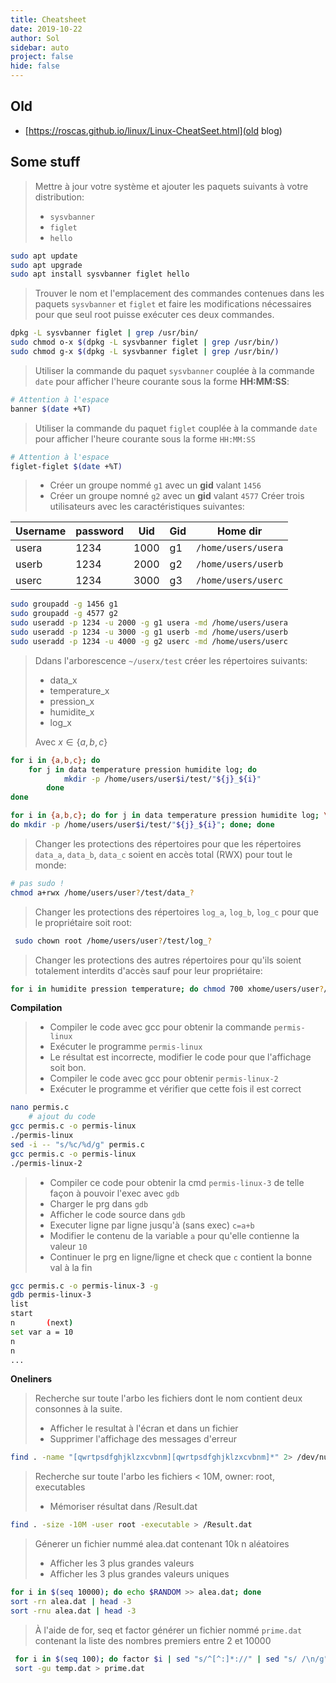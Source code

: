 ```yaml
---
title: Cheatsheet
date: 2019-10-22
author: Sol
sidebar: auto
project: false
hide: false
---
```


##  Old
* [https://roscas.github.io/linux/Linux-CheatSeet.html](old blog)

## Some stuff
> Mettre à jour votre système et ajouter les paquets suivants à votre distribution:
> * `sysvbanner`
> * `figlet`
> * `hello`

```bash
sudo apt update
sudo apt upgrade
sudo apt install sysvbanner figlet hello
```

> Trouver le nom et l'emplacement des commandes contenues dans les paquets `sysvbanner` et `figlet` et faire les modifications nécessaires pour que seul root puisse exécuter ces deux commandes.

```bash
dpkg -L sysvbanner figlet | grep /usr/bin/
sudo chmod o-x $(dpkg -L sysvbanner figlet | grep /usr/bin/)
sudo chmod g-x $(dpkg -L sysvbanner figlet | grep /usr/bin/)
```

> Utiliser la commande du paquet `sysvbanner` couplée à la commande `date` pour afficher l'heure courante sous la forme **HH:MM:SS**:

```bash
# Attention à l'espace
banner $(date +%T)
```

> Utiliser la commande du paquet `figlet` couplée à la commande `date` pour afficher l'heure courante sous la forme `HH:MM:SS`

```bash
# Attention à l'espace
figlet-figlet $(date +%T)
```

> * Créer un groupe nommé `g1` avec un **gid** valant `1456`
> * Créer un groupe nomné `g2` avec un **gid** valant `4577`
> Créer trois utilisateurs avec les caractéristiques suivantes:

| Username | password | Uid  | Gid | Home dir            |
| -------- | -------- | ---- | --- | ------------------- |
| usera    | 1234     | 1000 | g1  | `/home/users/usera` |
| userb    | 1234     | 2000 | g2  | `/home/users/userb` |
| userc    | 1234     | 3000 | g3  | `/home/users/userc` |

```bash
sudo groupadd -g 1456 g1
sudo groupadd -g 4577 g2
sudo useradd -p 1234 -u 2000 -g g1 usera -md /home/users/usera
sudo useradd -p 1234 -u 3000 -g g1 userb -md /home/users/userb
sudo useradd -p 1234 -u 4000 -g g2 userc -md /home/users/userc
```

> Ddans l'arborescence `~/userx/test` créer les répertoires suivants:
> * data_x
> * temperature_x
> * pression_x
> * humidite_x
> * log_x
>
> Avec $x \in \{a, b, c\}$

```bash
for i in {a,b,c}; do
    for j in data temperature pression humidite log; do
            mkdir -p /home/users/user$i/test/"${j}_${i}"
        done
done
```

```bash
for i in {a,b,c}; do for j in data temperature pression humidite log; \
do mkdir -p /home/users/user$i/test/"${j}_${i}"; done; done
```

> Changer les protections des répertoires pour que les répertoires `data_a`, `data_b`, `data_c` soient en accès total (RWX) pour tout le monde:

```bash
# pas sudo !
chmod a+rwx /home/users/user?/test/data_?
```

> Changer les protections des répertoires `log_a`, `log_b`, `log_c` pour que le propriétaire soit root:

```bash
 sudo chown root /home/users/user?/test/log_?
```

> Changer les protections des autres répertoires pour qu'ils soient totalement interdits d'accès sauf pour leur propriétaire:

```bash
for i in humidite pression temperature; do chmod 700 xhome/users/user?/test/"${i}"_?; done
```

**Compilation**
> * Compiler le code avec gcc pour obtenir la commande `permis-linux`
> * Exécuter le programme `permis-linux`
> * Le résultat est incorrecte, modifier le code pour que l'affichage soit bon.
> * Compiler le code avec gcc pour obtenir `permis-linux-2`
> * Exécuter le programme et vérifier que cette fois il est correct

```bash
nano permis.c
    # ajout du code
gcc permis.c -o permis-linux
./permis-linux
sed -i -- "s/%c/%d/g" permis.c
gcc permis.c -o permis-linux
./permis-linux-2
```

> * Compiler ce code pour obtenir la cmd `permis-linux-3` de telle façon à pouvoir l'exec avec `gdb`
> * Charger le prg dans `gdb`
> * Afficher le code source dans `gdb`
> * Executer ligne par ligne jusqu'à (sans exec) `c=a+b`
> * Modifier le contenu de la variable `a` pour qu'elle contienne la valeur `10`
> * Continuer le prg en ligne/ligne et check que `c` contient la bonne val à la fin

```bash
gcc permis.c -o permis-linux-3 -g
gdb permis-linux-3
list
start
n       (next)
set var a = 10
n
n
...
```

**Oneliners**
> Recherche sur toute l'arbo les fichiers dont le nom contient deux consonnes à la suite.
> * Afficher le resultat à l'écran et dans un fichier
> * Supprimer l'affichage des messages d'erreur

```bash
find . -name "[qwrtpsdfghjklzxcvbnm][qwrtpsdfghjklzxcvbnm]*" 2> /dev/null | tee output.txt
```

> Recherche sur toute l'arbo les fichiers < 10M, owner: root, executables
> * Mémoriser résultat dans /Result.dat

```bash
find . -size -10M -user root -executable > /Result.dat
```

> Génerer un fichier nummé alea.dat contenant 10k n aléatoires
> * Afficher les 3 plus grandes valeurs
> * Afficher les 3 plus grandes valeurs uniques
```bash
for i in $(seq 10000); do echo $RANDOM >> alea.dat; done
sort -rn alea.dat | head -3
sort -rnu alea.dat | head -3
```

> À l'aide de for, seq et factor générer un fichier nommé `prime.dat` contenant la liste des nombres premiers entre 2 et 10000

```bash
 for i in $(seq 100); do factor $i | sed "s/^[^:]*://" | sed "s/ /\n/g" >> temp.dat; done
 sort -gu temp.dat > prime.dat
```